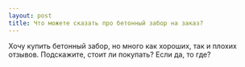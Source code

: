 ```yaml
---
layout: post 
title: Что можете сказать про бетонный забор на заказ? 
--- 
```

Хочу купить бетонный забор, но много как хороших, так и плохих отзывов. Подскажите, стоит ли покупать? Если да, то где?
